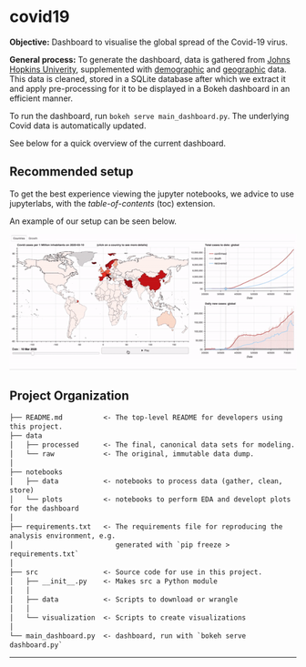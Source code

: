 covid19
==============================

**Objective:** Dashboard to visualise the global spread of the Covid-19 virus. 

**General process:** To generate the dashboard, data is gathered from [Johns Hopkins Univerity](https://github.com/CSSEGISandData/COVID-19), supplemented with [demographic](https://www.worldometers.info/world-population/population-by-country/) and [geographic](www.naturalearthdata.com) data. This data is cleaned, stored in a SQLite database after which we extract it and apply pre-processing for it to be displayed in a Bokeh dashboard in an efficient manner.   

To run the dashboard, run `bokeh serve main_dashboard.py`. The underlying Covid data is automatically updated.

See below for a quick overview of the current dashboard.

Recommended setup
------------
To get the best experience viewing the jupyter notebooks, we advice to use jupyterlabs, with the *table-of-contents* (toc) extension. 

An example of our setup can be seen below.

![](covid_dashboard.gif)


Project Organization
------------

    ├── README.md          <- The top-level README for developers using this project.
    ├── data
    │   ├── processed      <- The final, canonical data sets for modeling.
    │   └── raw            <- The original, immutable data dump.
    │
    ├── notebooks          
    │   ├── data           <- notebooks to process data (gather, clean, store)
    │   └── plots          <- notebooks to perform EDA and developt plots for the dashboard
    │
    ├── requirements.txt   <- The requirements file for reproducing the analysis environment, e.g.
    │                         generated with `pip freeze > requirements.txt`
    │
    ├── src                <- Source code for use in this project.
    │   ├── __init__.py    <- Makes src a Python module
    │   │
    │   ├── data           <- Scripts to download or wrangle
    │   │
    │   └── visualization  <- Scripts to create visualizations
    │
    └── main_dashboard.py  <- dashboard, run with `bokeh serve dashboard.py`


--------

